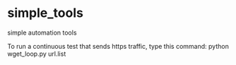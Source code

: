 # simple_tools
simple automation tools

To run a continuous test that sends https traffic, type this command:
python wget_loop.py url.list
